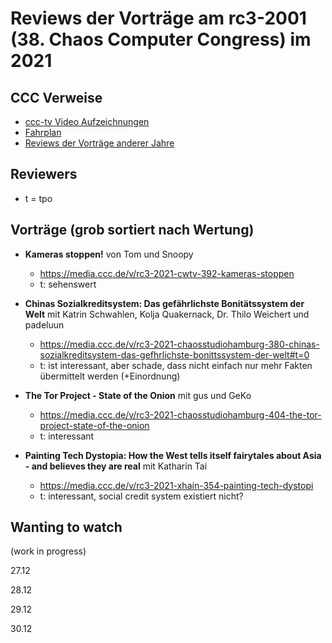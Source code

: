 # Reviews der Vorträge am rc3-2001 (38. Chaos Computer Congress) im 2021

CCC Verweise
------------
* [ccc-tv Video Aufzeichnungen](https://media.ccc.de/c/rc3-2021)
* [Fahrplan](https://rc3.world/2021/public_fahrplan_)
* [Reviews der Vorträge anderer Jahre](https://github.com/tpo/C3_talks_annotations/blob/master/README.md)

Reviewers
---------

* t = tpo

Vorträge (grob sortiert nach Wertung)
-------------------------------------

*   __Kameras stoppen!__ von Tom und Snoopy
    * https://media.ccc.de/v/rc3-2021-cwtv-392-kameras-stoppen
    * t: sehenswert

*   __Chinas Sozialkreditsystem: Das gefährlichste Bonitätssystem der Welt__ mit Katrin Schwahlen, Kolja Quakernack, Dr. Thilo Weichert und padeluun
    * https://media.ccc.de/v/rc3-2021-chaosstudiohamburg-380-chinas-sozialkreditsystem-das-gefhrlichste-bonittssystem-der-welt#t=0
    * t: ist interessant, aber schade, dass nicht einfach nur mehr Fakten übermittelt werden (+Einordnung)

*   __The Tor Project - State of the Onion__ mit gus und GeKo
    * https://media.ccc.de/v/rc3-2021-chaosstudiohamburg-404-the-tor-project-state-of-the-onion
    * t: interessant

*   __Painting Tech Dystopia: How the West tells itself fairytales about Asia - and believes they are real__ mit Katharin Tai
    * https://media.ccc.de/v/rc3-2021-xhain-354-painting-tech-dystopi
    * t: interessant, social credit system existiert nicht?

Wanting to watch
----------------

(work in progress)

27.12

28.12

29.12

30.12


